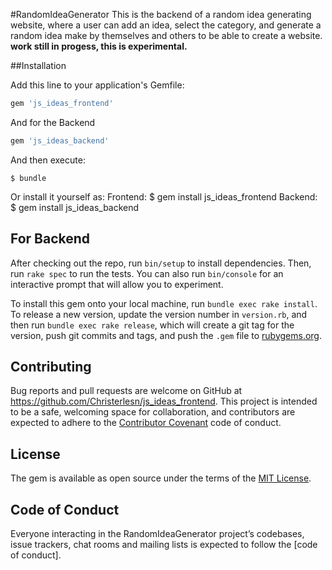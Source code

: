 #RandomIdeaGenerator
This is the backend of a random idea generating website, where a user can add an idea, select the category, and generate a random idea make by themselves and others to be able to create a website. 
**work still in progess, this is experimental.**

##Installation

Add this line to your application's Gemfile:
```javascript
gem 'js_ideas_frontend'
```

And for the Backend
```ruby on rails
gem 'js_ideas_backend'
```

And then execute:

    $ bundle

Or install it yourself as:
    Frontend:
    $ gem install js_ideas_frontend
    Backend:
    $ gem install js_ideas_backend

## For Backend

After checking out the repo, run `bin/setup` to install dependencies. Then, run `rake spec` to run the tests. You can also run `bin/console` for an interactive prompt that will allow you to experiment.

To install this gem onto your local machine, run `bundle exec rake install`. To release a new version, update the version number in `version.rb`, and then run `bundle exec rake release`, which will create a git tag for the version, push git commits and tags, and push the `.gem` file to [rubygems.org](https://rubygems.org).

## Contributing

Bug reports and pull requests are welcome on GitHub at https://github.com/Christerlesn/js_ideas_frontend. This project is intended to be a safe, welcoming space for collaboration, and contributors are expected to adhere to the [Contributor Covenant](http://contributor-covenant.org) code of conduct.

## License

The gem is available as open source under the terms of the [MIT License](https://opensource.org/licenses/MIT).

## Code of Conduct

Everyone interacting in the RandomIdeaGenerator project’s codebases, issue trackers, chat rooms and mailing lists is expected to follow the [code of conduct].

